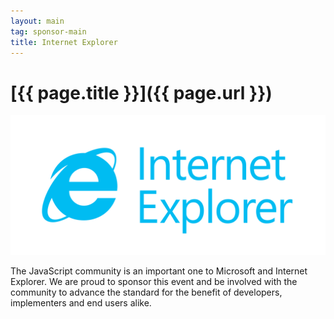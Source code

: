 ```yaml
---
layout: main
tag: sponsor-main
title: Internet Explorer
---
```


# [{{ page.title }}]({{ page.url }})

<img src="/images/sponsor-logos/ie.png" class="sponsor" />

The JavaScript community is an important one to Microsoft and Internet
Explorer. We are proud to sponsor this event and be involved with the
community to advance the standard for the benefit of developers,
implementers and end users alike.
